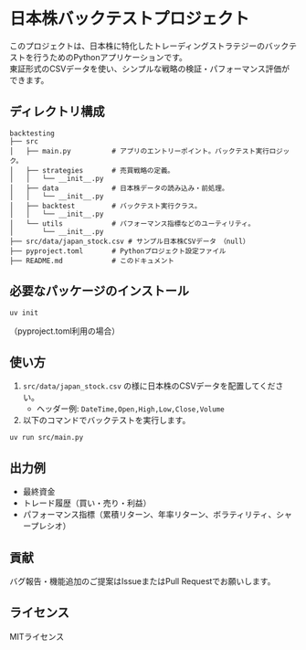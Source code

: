 # 日本株バックテストプロジェクト

このプロジェクトは、日本株に特化したトレーディングストラテジーのバックテストを行うためのPythonアプリケーションです。  
東証形式のCSVデータを使い、シンプルな戦略の検証・パフォーマンス評価ができます。

## ディレクトリ構成

```
backtesting
├── src
│   ├── main.py          # アプリのエントリーポイント。バックテスト実行ロジック。
│   ├── strategies       # 売買戦略の定義。
│   │   └── __init__.py
│   ├── data             # 日本株データの読み込み・前処理。
│   │   └── __init__.py
│   ├── backtest         # バックテスト実行クラス。
│   │   └── __init__.py
│   └── utils            # パフォーマンス指標などのユーティリティ。
│       └── __init__.py
├── src/data/japan_stock.csv # サンプル日本株CSVデータ　（null）
├── pyproject.toml       # Pythonプロジェクト設定ファイル
├── README.md            # このドキュメント
```

## 必要なパッケージのインストール

```
uv init
```
（pyproject.toml利用の場合）

## 使い方

1. `src/data/japan_stock.csv` の様に日本株のCSVデータを配置してください。  
   - ヘッダー例: `DateTime,Open,High,Low,Close,Volume`
2. 以下のコマンドでバックテストを実行します。

```
uv run src/main.py
```

## 出力例

- 最終資金
- トレード履歴（買い・売り・利益）
- パフォーマンス指標（累積リターン、年率リターン、ボラティリティ、シャープレシオ）

## 貢献

バグ報告・機能追加のご提案はIssueまたはPull Requestでお願いします。

## ライセンス

MITライセンス

